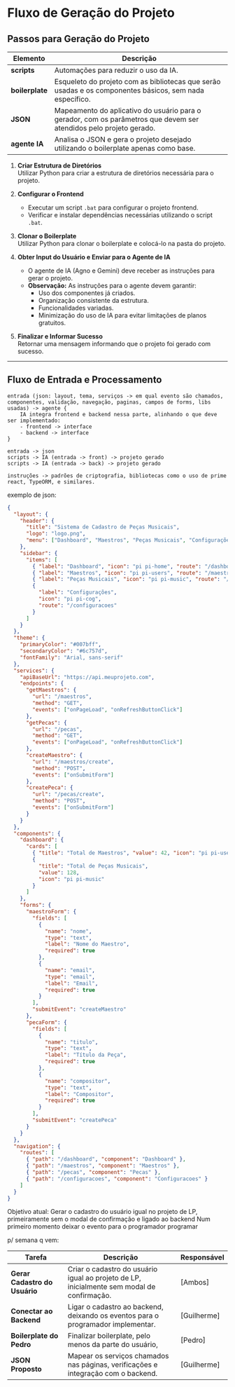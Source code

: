 # Fluxo de Geração do Projeto

## Passos para Geração do Projeto

| **Elemento**    | **Descrição**                                                                                                      |
| --------------- | ------------------------------------------------------------------------------------------------------------------ |
| **scripts**     | Automações para reduzir o uso da IA.                                                                               |
| **boilerplate** | Esqueleto do projeto com as bibliotecas que serão usadas e os componentes básicos, sem nada específico.            |
| **JSON**        | Mapeamento do aplicativo do usuário para o gerador, com os parâmetros que devem ser atendidos pelo projeto gerado. |
| **agente IA**   | Analisa o JSON e gera o projeto desejado utilizando o boilerplate apenas como base.                                |

1. **Criar Estrutura de Diretórios**  
   Utilizar Python para criar a estrutura de diretórios necessária para o projeto.

2. **Configurar o Frontend**

   - Executar um script `.bat` para configurar o projeto frontend.
   - Verificar e instalar dependências necessárias utilizando o script `.bat`.

3. **Clonar o Boilerplate**  
   Utilizar Python para clonar o boilerplate e colocá-lo na pasta do projeto.

4. **Obter Input do Usuário e Enviar para o Agente de IA**

   - O agente de IA (Agno e Gemini) deve receber as instruções para gerar o projeto.
   - **Observação:** As instruções para o agente devem garantir:
     - Uso dos componentes já criados.
     - Organização consistente da estrutura.
     - Funcionalidades variadas.
     - Minimização do uso de IA para evitar limitações de planos gratuitos.

5. **Finalizar e Informar Sucesso**  
   Retornar uma mensagem informando que o projeto foi gerado com sucesso.

---

## Fluxo de Entrada e Processamento

```plaintext
entrada (json: layout, tema, serviços -> em qual evento são chamados, componentes, validação, navegação, paginas, campos de forms, libs usadas) -> agente {
    IA integra frontend e backend nessa parte, alinhando o que deve ser implementado:
    - frontend -> interface
    - backend -> interface
}

entrada -> json
scripts -> IA (entrada -> front) -> projeto gerado
scripts -> IA (entrada -> back) -> projeto gerado

instruções -> padrões de criptografia, bibliotecas como o uso de prime react, TypeORM, e similares.
```

exemplo de json:

```json
{
  "layout": {
    "header": {
      "title": "Sistema de Cadastro de Peças Musicais",
      "logo": "logo.png",
      "menu": ["Dashboard", "Maestros", "Peças Musicais", "Configurações"]
    },
    "sidebar": {
      "items": [
        { "label": "Dashboard", "icon": "pi pi-home", "route": "/dashboard" },
        { "label": "Maestros", "icon": "pi pi-users", "route": "/maestros" },
        { "label": "Peças Musicais", "icon": "pi pi-music", "route": "/pecas" },
        {
          "label": "Configurações",
          "icon": "pi pi-cog",
          "route": "/configuracoes"
        }
      ]
    }
  },
  "theme": {
    "primaryColor": "#007bff",
    "secondaryColor": "#6c757d",
    "fontFamily": "Arial, sans-serif"
  },
  "services": {
    "apiBaseUrl": "https://api.meuprojeto.com",
    "endpoints": {
      "getMaestros": {
        "url": "/maestros",
        "method": "GET",
        "events": ["onPageLoad", "onRefreshButtonClick"]
      },
      "getPecas": {
        "url": "/pecas",
        "method": "GET",
        "events": ["onPageLoad", "onRefreshButtonClick"]
      },
      "createMaestro": {
        "url": "/maestros/create",
        "method": "POST",
        "events": ["onSubmitForm"]
      },
      "createPeca": {
        "url": "/pecas/create",
        "method": "POST",
        "events": ["onSubmitForm"]
      }
    }
  },
  "components": {
    "dashboard": {
      "cards": [
        { "title": "Total de Maestros", "value": 42, "icon": "pi pi-users" },
        {
          "title": "Total de Peças Musicais",
          "value": 128,
          "icon": "pi pi-music"
        }
      ]
    },
    "forms": {
      "maestroForm": {
        "fields": [
          {
            "name": "nome",
            "type": "text",
            "label": "Nome do Maestro",
            "required": true
          },
          {
            "name": "email",
            "type": "email",
            "label": "Email",
            "required": true
          }
        ],
        "submitEvent": "createMaestro"
      },
      "pecaForm": {
        "fields": [
          {
            "name": "titulo",
            "type": "text",
            "label": "Título da Peça",
            "required": true
          },
          {
            "name": "compositor",
            "type": "text",
            "label": "Compositor",
            "required": true
          }
        ],
        "submitEvent": "createPeca"
      }
    }
  },
  "navigation": {
    "routes": [
      { "path": "/dashboard", "component": "Dashboard" },
      { "path": "/maestros", "component": "Maestros" },
      { "path": "/pecas", "component": "Pecas" },
      { "path": "/configuracoes", "component": "Configuracoes" }
    ]
  }
}
```

Objetivo atual:
Gerar o cadastro do usuário igual no projeto de LP, primeiramente sem o modal de confirmação e ligado ao backend
Num primeiro momento deixar o evento para o programador programar

p/ semana q vem:

| **Tarefa**                    | **Descrição**                                                                              | **Responsável** |
| ----------------------------- | ------------------------------------------------------------------------------------------ | --------------- |
| **Gerar Cadastro do Usuário** | Criar o cadastro do usuário igual ao projeto de LP, inicialmente sem modal de confirmação. | [Ambos]         |
| **Conectar ao Backend**       | Ligar o cadastro ao backend, deixando os eventos para o programador implementar.           | [Guilherme]     |
| **Boilerplate do Pedro**      | Finalizar boilerplate, pelo menos da parte do usuário,                                     | [Pedro]         |
| **JSON Proposto**             | Mapear os serviços chamados nas páginas, verificações e integração com o backend.          | [Guilherme]     |
